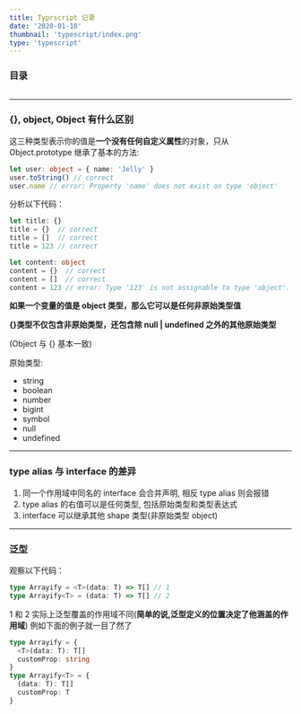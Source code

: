 ```yaml
---
title: Typrscript 记录
date: '2020-01-10'
thumbnail: 'typescript/index.png'
type: 'typescript'
---
```

### 目录
```toc
```
---

### {}, object, Object 有什么区别

这三种类型表示你的值是**一个没有任何自定义属性**的对象，只从 Object.prototype 继承了基本的方法:
```typescript
let user: object = { name: 'Jelly' }
user.toString() // correct
user.name // error: Property 'name' does not exist on type 'object'
```

分析以下代码：
```typescript
let title: {}
title = {}  // correct
title = []  // correct
title = 123 // correct

let content: object
content = {}  // correct
content = []  // correct
content = 123 // error: Type '123' is not assignable to type 'object'.
```
**如果一个变量的值是 object 类型，那么它可以是任何非原始类型值**

**{}类型不仅包含非原始类型，还包含除 null | undefined 之外的其他原始类型**

(Object 与 {} 基本一致)

原始类型:
  - string
  - boolean
  - number
  - bigint
  - symbol
  - null
  - undefined

---

### type alias 与 interface 的差异
  1. 同一个作用域中同名的 interface 会合并声明, 相反 type alias 则会报错
  2. type alias 的右值可以是任何类型, 包括原始类型和类型表达式
  3. interface 可以继承其他 shape 类型(非原始类型 object)

---

### 泛型
观察以下代码：
```typescript
type Arrayify = <T>(data: T) => T[] // 1
type Arrayify<T> = (data: T) => T[] // 2
```
1 和 2 实际上泛型覆盖的作用域不同(**简单的说,泛型定义的位置决定了他涵盖的作用域**)
例如下面的例子就一目了然了
```typescript
type Arrayify = {
  <T>(data: T): T[]
  customProp: string
}
type Arrayify<T> = {
  (data: T): T[]
  customProp: T
}
```